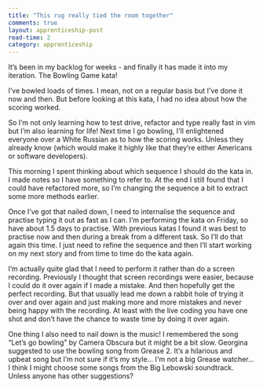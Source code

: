 ```yaml
---
title: "This rug really tied the room together"
comments: true
layout: apprenticeship-post
read-time: 2
category: apprenticeship
---
```


It’s been in my backlog for weeks - and finally it has made it into my iteration. The Bowling Game kata!

<!--break-->

I’ve bowled loads of times. I mean, not on a regular basis but I’ve done it now and then. But before looking at this kata, I had no idea about how the scoring worked. 

So I’m not only learning how to test drive, refactor and type really fast in vim but I’m also learning for life! Next time I go bowling, I'll enlightened everyone over a White Russian as to how the scoring works.  Unless they already know (which would make it highly like that they’re either Americans or software developers).

This morning I spent thinking about which sequence I should do the kata in. I made notes so I have something to refer to. At the end I still found that I could have refactored more, so I’m changing the sequence a bit to extract some more methods earlier.

Once I’ve got that nailed down, I need to internalise the sequence and practise typing it out as fast as I can. I’m performing the kata on Friday, so have about 1.5 days to practise. With previous katas I found it was best to practise now and then during a break from a different task. So I’ll do that again this time. I just need to refine the sequence and then I’ll start working on my next story and from time to time do the kata again.

I’m actually quite glad that I need to perform it rather than do a screen recording. Previously I thought that screen recordings were easier, because I could do it over again if I made a mistake. And then hopefully get the perfect recording. But that usually lead me down a rabbit hole of trying it over and over again and just making more and more mistakes and never being happy with the recording.
At least with the live coding you have one shot and don’t have the chance to waste time by doing it over again.

One thing I also need to nail down is the music! I remembered the song “Let’s go bowling” by Camera Obscura but it might be a bit slow. Georgina suggested to use the bowling song from Grease 2. It’s a hilarious and upbeat song but I’m not sure if it’s my style… I'm not a big Grease watcher... I think I might choose some songs from the Big Lebowski soundtrack. Unless anyone has other suggestions?